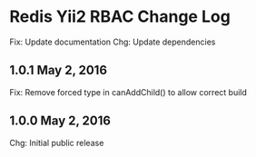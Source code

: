 Redis Yii2 RBAC Change Log
==========================

Fix: Update documentation
Chg: Update dependencies

1.0.1 May 2, 2016
-----------------

Fix: Remove forced type in canAddChild() to allow correct build

1.0.0 May 2, 2016
-----------------

Chg: Initial public release